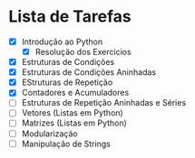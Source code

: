 # Lista de Tarefas

- [x] Introdução ao Python
  - [x] Resolução dos Exercicios
- [x] Estruturas de Condições
- [x] Estruturas de Condições Aninhadas
- [x] EStruturas de Repetição
- [x] Contadores e Acumuladores
- [ ] Estruturas de Repetição Aninhadas e Séries
- [ ] Vetores (Listas em Python)
- [ ] Matrizes (Listas em Python)
- [ ] Modularização
- [ ] Manipulação de Strings

